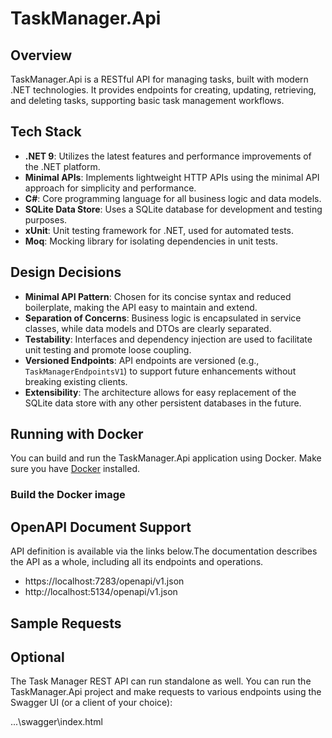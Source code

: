 # TaskManager.Api

## Overview

TaskManager.Api is a RESTful API for managing tasks, built with modern .NET technologies. It provides endpoints for creating, updating, retrieving, and deleting tasks, supporting basic task management workflows.

## Tech Stack

- **.NET 9**: Utilizes the latest features and performance improvements of the .NET platform.
- **Minimal APIs**: Implements lightweight HTTP APIs using the minimal API approach for simplicity and performance.
- **C#**: Core programming language for all business logic and data models.
- **SQLite Data Store**: Uses a SQLite database for development and testing purposes.
- **xUnit**: Unit testing framework for .NET, used for automated tests.
- **Moq**: Mocking library for isolating dependencies in unit tests.

## Design Decisions

- **Minimal API Pattern**: Chosen for its concise syntax and reduced boilerplate, making the API easy to maintain and extend.
- **Separation of Concerns**: Business logic is encapsulated in service classes, while data models and DTOs are clearly separated.
- **Testability**: Interfaces and dependency injection are used to facilitate unit testing and promote loose coupling.
- **Versioned Endpoints**: API endpoints are versioned (e.g., `TaskManagerEndpointsV1`) to support future enhancements without breaking existing clients.
- **Extensibility**: The architecture allows for easy replacement of the SQLite data store with any other persistent databases in the future.

## Running with Docker

You can build and run the TaskManager.Api application using Docker. Make sure you have [Docker](https://www.docker.com/get-started) installed.

### Build the Docker image

## OpenAPI Document Support
API definition is available via the links below.The documentation describes the API as a whole, including all its endpoints and operations.

- https://localhost:7283/openapi/v1.json 
- http://localhost:5134/openapi/v1.json 

## Sample Requests


## Optional

The Task Manager REST API can run standalone as well. You can run the TaskManager.Api project and make requests to various endpoints using the Swagger UI (or a client of your choice):

...\swagger\index.html
